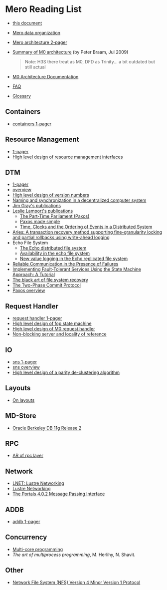 Mero Reading List
=================

* [this document](https://docs.google.com/a/xyratex.com/document/d/1_IZk8KutJIcXdbM2ARSXtyJODfYEeQBnINo8hwLLMBs/edit?hl=en_US)
* [Mero data organization](https://docs.google.com/a/xyratex.com/Doc?docid=0ATg1HFjUZcaZZGNkNXg4cXpfMjI3Y2RmaHdmaHE&hl=en_US)
* [Mero architecture 2-pager](https://docs.google.com/a/xyratex.com/document/d/1eM8l6p3Vv9nI3vewleK_00ebtYlFfkdKjYSSrof_uDI/edit?hl=en_US)
* [Summary of M0 architecture](https://docs.google.com/a/xyratex.com/viewer?a=v&pid=explorer&chrome=true&srcid=0Bzg1HFjUZcaZMTFkNzM2ZDEtOGIxOS00NGFhLWFiNGQtYzAzNmFhYjQwMWIy) (by Peter Braam, Jul 2009)

    > Note: H3S there treat as M0, DFD as Trinity... a bit outdated but still actual

* [M0 Architecture Documentation](https://docs.google.com/a/xyratex.com/Doc?docid=0ATg1HFjUZcaZZGNkNXg4cXpfMjUzeHFnbjJmajY)
* [FAQ](https://docs.google.com/a/xyratex.com/document/d/13n9ddvMX77xEaLsJGbYDmNkyuJx3J39HBNupifulAXo/edit?hl=en_GB)
* [Glossary](https://docs.google.com/a/xyratex.com/spreadsheet/ccc?key=0Ajg1HFjUZcaZdEpJd0tmM3MzVy1lMG41WWxjb0t4QkE)

Containers
----------

* [containers 1-pager](https://docs.google.com/a/xyratex.com/Doc?docid=0ATg1HFjUZcaZZGNkNXg4cXpfMjAza3NxcTJkZG0&hl=en_US)

Resource Management
-------------------

* [1-pager](https://docs.google.com/a/xyratex.com/document/d/13TwNcEADe-tS96RvHMWwIvfwF0z0MXBx5QOqnZLGkq4/edit?hl=en#)
* [High level design of resource management interfaces](https://docs.google.com/a/xyratex.com/Doc?docid=0AQaCw6YRYSVSZGZmMzV6NzJfN2NiNXM1dHF3&hl=en)

DTM
---

* [1-pager](https://docs.google.com/a/xyratex.com/document/d/1HovgaO3WT3kW4sWjz1RUz09oQzDoQzcA47Ul8Mh0pjQ/edit?hl=en#)
* [overview](https://docs.google.com/a/xyratex.com/Doc?docid=0ATg1HFjUZcaZZGNkNXg4cXpfMjA0Z2Nqc3pwZ2g&hl=en_US)
* [High level design of version numbers](https://docs.google.com/a/xyratex.com/View?docid=dff35z72_0fhfmt6dr)
* [Naming and synchronization in a decentralized computer system](http://publications.csail.mit.edu/lcs/specpub.php?id=773)
* [Jim Gray's publications](http://research.microsoft.com/en-us/um/people/gray/)
* [Leslie Lamport's publications](http://research.microsoft.com/en-us/um/people/lamport/pubs/pubs.html)
    - [The Part-Time Parliament (Paxos)](http://research.microsoft.com/en-us/um/people/lamport/pubs/pubs.html#lamport-paxos)
    - [Paxos made simple](http://research.microsoft.com/en-us/um/people/lamport/pubs/pubs.html#paxos-simple)
    - [Time, Clocks and the Ordering of Events in a Distributed System](http://research.microsoft.com/en-us/um/people/lamport/pubs/pubs.html#time-clocks)
* [Aries: A transaction recovery method supporting fine-granularity locking and partial rollbacks using write-ahead logging](http://citeseerx.ist.psu.edu/viewdoc/summary?doi=10.1.1.109.2480)
* Echo File System
    - [The Echo distributed file system](http://www.hpl.hp.com/techreports/Compaq-DEC/SRC-RR-111.html)
    - [Availability in the echo file system](http://www.hpl.hp.com/techreports/Compaq-DEC/SRC-RR-112.html)
    - [New value logging in the Echo replicated file system](http://www.hpl.hp.com/techreports/Compaq-DEC/SRC-RR-104.html)
* [Reliable Communication in the Presence of Failures](http://ksuseer1.ist.psu.edu/viewdoc/summary?doi=10.1.1.106.6258)
* [Implementing Fault-Tolerant Services Using the State Machine Approach: A Tutorial](http://citeseerx.ist.psu.edu/viewdoc/summary?doi=10.1.1.20.4762)
* [The black art of file system recovery](https://docs.google.com/document/d/1iQA4yNj4knRgzDbcmrEqRZiNO8Eo5Kox_kkdWPqHkpA)
* [The Two-Phase Commit Protocol](http://ei.cs.vt.edu/~cs5204/sp99/distributedDBMS/duckett/tpcp.html)
* [Paxos overview](https://docs.google.com/a/xyratex.com/Doc?docid=0ATg1HFjUZcaZZGNkNXg4cXpfNzhnZzl3cGdoYg&hl=en_US)

Request Handler
---------------

* [request handler 1-pager](https://docs.google.com/a/xyratex.com/document/d/1JzuIYRpq483hF3_5aOHtwJjGSGr9glLPFS00QreaUR0/edit?hl=en#)
* [High level design of fop state machine](https://docs.google.com/a/xyratex.com/Doc?docid=0AQaCw6YRYSVSZGZmMzV6NzJfMTNkOGNjZmdnYg&hl=en)
* [High level design of M0 request handler](https://docs.google.com/a/xyratex.com/Doc?tab=edit&dr=true&id=dcd5x8qz_206fg47r7gf)
* [Non-blocking server and locality of reference](https://docs.google.com/a/xyratex.com/viewer?a=v&pid=explorer&chrome=true&srcid=0BwaCw6YRYSVSMmVlODY1ZjQtMzJkMS00ZGYwLWFiZWQtNWVhNWJmZWZlZWM2&hl=en_US)

IO
--

* [sns 1-pager](https://docs.google.com/a/xyratex.com/document/d/1pH9jqxmSfahTOH7tqh1rUc9WgHG0PiLrAWs2YtuGmeg/edit?hl=en#)
* [sns overview](https://docs.google.com/a/xyratex.com/Doc?docid=0ATg1HFjUZcaZZGNkNXg4cXpfMTkyZjlzanBrNHQ&hl=en_US)
* [High level design of a parity de-clustering algorithm](https://docs.google.com/a/xyratex.com/Doc?docid=0ATg1HFjUZcaZZGNkNXg4cXpfMTMxZmZkNTZtZjg&hl=en)

Layouts
-------

* [On layouts](https://docs.google.com/a/xyratex.com/Doc?docid=0ATg1HFjUZcaZZGNkNXg4cXpfMjAxbjVtZjlnZmI&hl=en_US)

MD-Store
--------

* [Oracle Berkeley DB 11g Release 2](http://docs.oracle.com/cd/E17076_02/html/index.html)

RPC
---

* [AR of rpc layer](https://docs.google.com/a/xyratex.com/document/d/1F1dP_uXNztb7m0mU6n6VPr3IlLFWbAoQTWy_mM3XGC0/edit?hl=en_US)

Network
-------

* [LNET: Lustre Networking](http://wiki.lustre.org/lid/ulfi/ulfi_lnet.html)
* [Lustre Networking](http://wiki.lustre.org/lid/agi/agi_lnet.html)
* [The Portals 4.0.2 Message Passing Interface](https://portals4.googlecode.com/files/portals40.pdf)

ADDB
----

* [addb 1-pager](https://docs.google.com/a/xyratex.com/Doc?docid=0ATg1HFjUZcaZZGNkNXg4cXpfMTg0Y2tybWttZGo&hl=en_US)

Concurrency
-----------

* [Multi-core programming](http://www.cl.cam.ac.uk/~mgk25/u../teaching/1112/R204/slides-tharris.pdf)
* _The art of multiprocess programming_, M. Herlihy, N. Shavit.

Other
-----

* [Network File System (NFS) Version 4 Minor Version 1 Protocol](http://tools.ietf.org/html/rfc5661)
